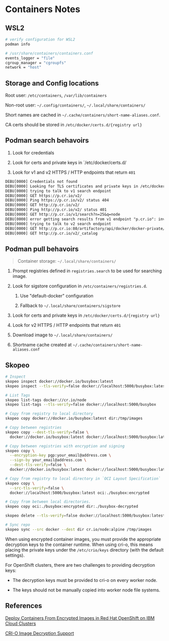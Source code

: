 # Containers Notes

## WSL2

```sh
# verify configuration for WSL2
podman info

# /usr/share/containers/containers.conf
events_logger = "file"
cgroup_manager = "cgroupfs"
network = "host"
```

## Storage and Config locations

Root user: `/etc/containers`, `/var/lib/containers`

Non-root user: `~/.config/containers/`, `~/.local/share/containers/`

Short names are cached in `~/.cache/containers/short-name-aliases.conf`.

CA certs should be stored in `/etc/docker/certs.d/{registry url}`

## Podman search behavoirs

1. Look for credentials

1. Look for certs and private keys in `/etc/docker/certs.d/<registry url>

1. Look for v1 and v2 HTTPS / HTTP endpoints that return `401`

```txt
DEBU[0000] Credentials not found
DEBU[0000] Looking for TLS certificates and private keys in /etc/docker/certs.d/p.cr.io
DEBU[0000] trying to talk to v1 search endpoint
DEBU[0000] GET https://p.cr.io/v2/
DEBU[0000] Ping https://p.cr.io/v2/ status 404
DEBU[0000] GET http://p.cr.io/v2/
DEBU[0000] Ping http://p.cr.io/v2/ status 401
DEBU[0000] GET http://p.cr.io/v1/search?n=25&q=node
DEBU[0000] error getting search results from v1 endpoint "p.cr.io": invalid status code from registry 400 (Bad Request)
DEBU[0000] trying to talk to v2 search endpoint
DEBU[0000] GET http://p.cr.io:80/artifactory/api/docker/docker-private/v2/token?service=p.cr.io%3A80
DEBU[0000] GET http://p.cr.io/v2/_catalog
```

## Podman pull behavoirs

> Container storage: `~/.local/share/containers/`

1. Prompt registries defined in `registries.search` to be used for searching image.

1. Look for sigstore configuration in `/etc/containers/registries.d`.

   1. Use "default-docker" configuration

   1. Fallback to `~/.local/share/containers/sigstore`

1. Look for certs and private keys in `/etc/docker/certs.d/{registry url}`

1. Look for v2 HTTPS / HTTP endpoints that return `401`

1. Download image to `~/.local/share/containers/`

1. Shortname cache created at `~/.cache/containers/short-name-aliases.conf`

## Skopeo

```sh
# Inspect
skopeo inspect docker://docker.io/busybox:latest
skopeo inspect --tls-verify=false docker://localhost:5000/busybox:latest

# List Tags
skopeo list-tags docker://cr.io/node
skopeo list-tags --tls-verify=false docker://localhost:5000/busybox

# Copy from registry to local directory
skopeo copy docker://docker.io/busybox:latest dir:/tmp/images

# Copy between registries
skopeo copy --dest-tls-verify=false \
  docker://docker.io/busybox:latest docker://localhost:5000/busybox:latest

# Copy between registries with encryption and signing
skopeo copy \
  --encryption-key pgp:your_email@address.com \
  --sign-by your_email@address.com \
  --dest-tls-verify=false \
  docker://docker.io/busybox:latest docker://localhost:5000/busybox:latest

# Copy from registry to local directory in `OCI Layout Specification`
skopeo copy \
  --src-tls-verify=false \
  docker://localhost:5000/busybox:latest oci:./busybox:encrypted

# Copy from between local directories.
skopeo copy oci:./busybox:encrypted dir:./busybox-decrypted

skopeo delete --tls-verify=false docker://localhost:5000/busybox:latest

# Sync repo
skopeo sync --src docker --dest dir cr.io/node:alpine /tmp/images
```

When using encrypted container images, you must provide the appropriate decryption keys to the container runtime. When using cri-o, this means placing the private keys under the `/etc/crio/keys` directory (with the default settings).

For OpenShift clusters, there are two challenges to providing decryption keys:

* The decryption keys must be provided to cri-o on every worker node.

* The keys should not be manually copied into worker node file systems.

## References

[Deploy Containers From Encrypted Images in Red Hat OpenShift on IBM Cloud Clusters](https://www.ibm.com/cloud/blog/deploy-containers-from-encrypted-images-in-red-hat-openshift-on-ibm-cloud-clusters)

[CRI-O Image Decryption Support](https://github.com/cri-o/cri-o/blob/main/tutorials/decryption.md)
